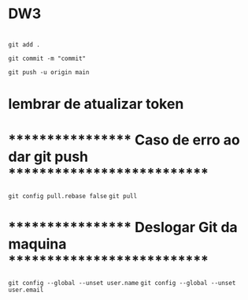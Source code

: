 # DW3
#
```
git add .
```
```
git commit -m "commit"
```
```
git push -u origin main
```
#
# lembrar de atualizar token
#
# **************** Caso de erro ao dar git push **************************
```git config pull.rebase false```
```git pull```
#
#
# **************** Deslogar Git da maquina **************************
```git config --global --unset user.name```
```git config --global --unset user.email```
#
